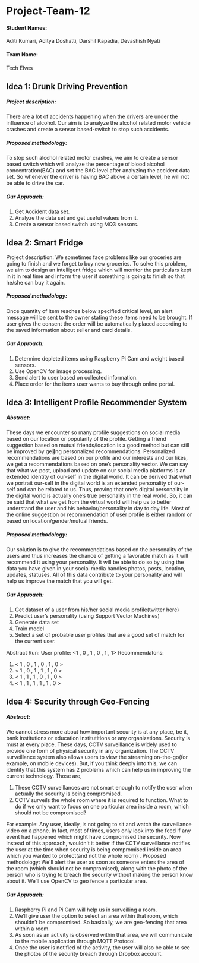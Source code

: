 # Project-Team-12

#### Student Names:
Aditi Kumari, 
Aditya Doshatti, 
Darshil Kapadia, 
Devashish Nyati

#### Team Name: 
Tech Elves

## Idea 1: Drunk Driving Prevention

##### Project description:
There are a lot of accidents happening when the drivers are under the influence of alcohol. Our
aim is to analyze the alcohol related motor vehicle crashes and create a sensor based-switch to
stop such accidents.

##### Proposed methodology:
To stop such alcohol related motor crashes, we aim to create a sensor based switch which will
analyze the percentage of blood alcohol concentration(BAC) and set the BAC level after
analyzing the accident data set. So whenever the driver is having BAC above a certain level, he
will not be able to drive the car.

##### Our Approach:
1. Get Accident data set.
2. Analyze the data set and get useful values from it.
3. Create a sensor based switch using MQ3 sensors.


## Idea 2: Smart Fridge

Project description:
We sometimes face problems like our groceries are going to finish and we forget to buy new
groceries. To solve this problem, we aim to design an intelligent fridge which will monitor the
particulars kept in it in real time and inform the user if something is going to finish so that
he/she can buy it again.

##### Proposed methodology:
Once quantity of item reaches below specified critical level, an alert message will be sent to the
owner stating these items need to be brought. If user gives the consent the order will be
automatically placed according to the saved information about seller and card details.

##### Our Approach:
1. Determine depleted items using Raspberry Pi Cam and weight based sensors.
2. Use OpenCV for image processing.
3. Send alert to user based on collected information.
4. Place order for the items user wants to buy through online portal.


## Idea 3: Intelligent Profile Recommender System

##### Abstract:
These days we encounter so many profile suggestions on social media based on our location or
popularity of the profile. Getting a friend suggestion based on mutual friends/location is a good
method but can still be improved by ge􀆫ng personalized recommendations. Personalized
recommendations are based on our profile and our interests and our likes, we get a
recommendations based on one’s personality vector.
We can say that what we post, upload and update on our social media platforms is an extended
identity of our-self in the digital world. It can be derived that what we portrait our-self in the
digital world is an extended personality of our-self and can be related to us. Thus, proving that
one’s digital personality in the digital world is actually one’s true personality in the real world.
So, it can be said that what we get from the virtual world will help us to better understand the
user and his behavior/personality in day to day life. Most of the online suggestion or
recommendation of user profile is either random or based on location/gender/mutual friends.

##### Proposed methodology:
Our solution is to give the recommendations based on the personality of the users and thus
increases the chance of getting a favorable match as it will recommend it using your personality.
It will be able to do so by using the data you have given in your social media handles photos,
posts, location, updates, statuses. All of this data contribute to your personality and will help us
improve the match that you will get.

##### Our Approach:
1. Get dataset of a user from his/her social media profile(twitter here)
2. Predict user’s personality (using Support Vector Machines)
3. Generate data set
4. Train model
5. Select a set of probable user profiles that are a good set of match for the current user.

Abstract Run:
User profile: <1 , 0 , 1 , 0 , 1 , 1>
Recommendatons:
1. < 1 , 0 , 1 , 0 , 1 , 0 >
2. < 1 , 0 , 1 , 1 , 1 , 0 >
3. < 1 , 1 , 1 , 0 , 1 , 0 >
4. < 1 , 1 , 1 , 1 , 1 , 0 >



## Idea 4: Security through Geo-Fencing

##### Abstract:
We cannot stress more about how important security is at any place, be it, bank institutions or
education institutitions or any organizations. Security is must at every place. These days, CCTV
surveillance is widely used to provide one form of physical security in any organization. The
CCTV surveillance system also allows users to view the streaming on-the-go(for example, on
mobile devices). But, if you think deeply into this, we can identify that this system has 2
problems which can help us in improving the current technology. Those are,
1) These CCTV surveillances are not smart enough to notify the user when actually the
security is being compromised.
2) CCTV surveils the whole room where it is required to function. What to do if we only
want to focus on one particular area inside a room, which should not be compromised?

For example: Any user, ideally, is not going to sit and watch the surveillance video on a phone. In
fact, most of times, users only look into the feed if any event had happened which might have
compromised the security. Now instead of this approach, wouldn’t it better if the CCTV
surveillance notifies the user at the time when security is being compromised inside an area
which you wanted to protect(and not the whole room) .
Proposed methodology:
We'll alert the user as soon as someone enters the area of the room (which should not be
compromised), along with the photo of the person who is trying to breach the security without
making the person know about it. We’ll use OpenCV to geo fence a particular area.

##### Our Approach:
1. Raspberry Pi and Pi Cam will help us in surveilling a room.
2. We’ll give user the option to select an area within that room, which shouldn’t be
compromised. So basically, we are geo-fencing that area within a room.
3. As soon as an activity is observed within that area, we will communicate to the mobile
application through MQTT Protocol.
4. Once the user is notified of the activity, the user will also be able to see the photos of the
security breach through Dropbox account.
